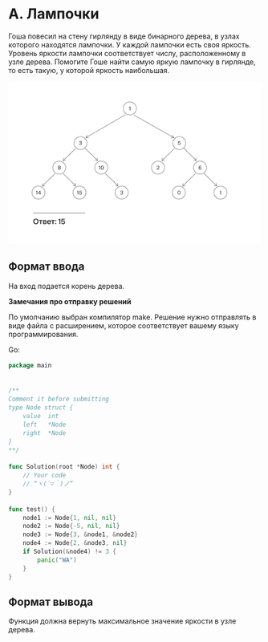 # A. Лампочки

Гоша повесил на стену гирлянду в виде бинарного дерева, в узлах которого находятся лампочки. У каждой лампочки есть своя яркость. Уровень яркости лампочки соответствует числу, расположенному в узле дерева. Помогите Гоше найти самую яркую лампочку в гирлянде, то есть такую, у которой яркость наибольшая.

![IMG](img.png)

## Формат ввода
На вход подается корень дерева.

**Замечания про отправку решений**

По умолчанию выбран компилятор make. 
Решение нужно отправлять в виде файла с расширением, которое соответствует вашему языку программирования. 

Go:

```go
package main


/**
Comment it before submitting
type Node struct {
	value  int
	left   *Node
	right  *Node
}
**/

func Solution(root *Node) int {
	// Your code
	// “ヽ(´▽｀)ノ”	
}

func test() {
	node1 := Node{1, nil, nil}
	node2 := Node{-5, nil, nil}
	node3 := Node{3, &node1, &node2}
	node4 := Node{2, &node3, nil}
	if Solution(&node4) != 3 {
		panic("WA")
	}
}

```


## Формат вывода

Функция должна вернуть максимальное значение яркости в узле дерева.

